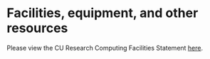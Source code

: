 # Facilities, equipment, and other resources

Please view the CU Research Computing Facilities Statement [here](https://it.colostate.edu/research-computing-and-cyberinfrastructure/).

